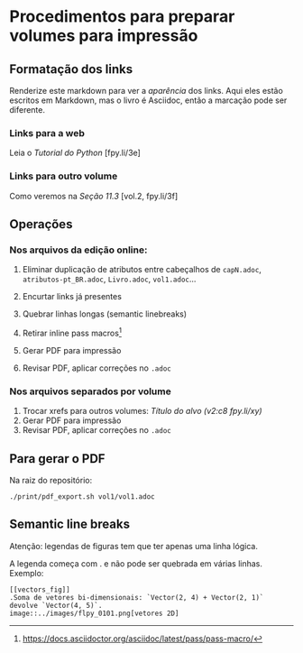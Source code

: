 # Procedimentos para preparar volumes para impressão

## Formatação dos links

Renderize este markdown para ver a *aparência* dos links.
Aqui eles estão escritos em Markdown, mas o livro é Asciidoc,
então a marcação pode ser diferente.

### Links para a web

Leia o _Tutorial do Python_ [fpy.li/3e]


### Links para outro volume

Como veremos na _Seção 11.3_ [vol.2, fpy.li/3f]


## Operações

### Nos arquivos da edição online:

1. Eliminar duplicação de atributos entre cabeçalhos de `capN.adoc`, `atributos-pt_BR.adoc`, `Livro.adoc`, `vol1.adoc`...
2. Encurtar links já presentes
3. Quebrar linhas longas (semantic linebreaks)
4. Retirar inline pass macros[^1]

5. Gerar PDF para impressão
6. Revisar PDF, aplicar correções no `.adoc`

[^1]: https://docs.asciidoctor.org/asciidoc/latest/pass/pass-macro/

### Nos arquivos separados por volume

1. Trocar xrefs para outros volumes: _Título do alvo (v2:c8 fpy.li/xy)_
2. Gerar PDF para impressão
3. Revisar PDF, aplicar correções no `.adoc`

## Para gerar o PDF

Na raiz do repositório:

```
./print/pdf_export.sh vol1/vol1.adoc 
```

## Semantic line breaks

Atenção: legendas de figuras tem que ter apenas uma linha lógica.

A legenda começa com . e não pode ser quebrada em várias linhas. Exemplo:

```
[[vectors_fig]]
.Soma de vetores bi-dimensionais: `Vector(2, 4) + Vector(2, 1)` devolve `Vector(4, 5)`.
image::../images/flpy_0101.png[vetores 2D]
```